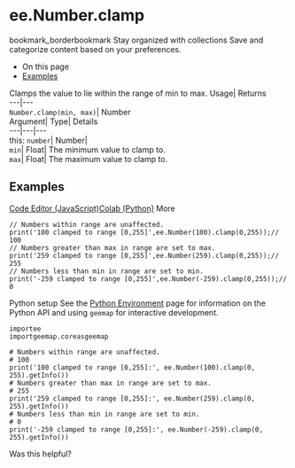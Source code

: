  
#  ee.Number.clamp
bookmark_borderbookmark Stay organized with collections  Save and categorize content based on your preferences.
  * On this page
  * [Examples](https://developers.google.com/earth-engine/apidocs/ee-number-clamp#examples)


Clamps the value to lie within the range of min to max. 
Usage| Returns  
---|---  
`Number.clamp(min, max)`| Number  
Argument| Type| Details  
---|---|---  
this: `number`| Number|   
`min`| Float| The minimum value to clamp to.  
`max`| Float| The maximum value to clamp to.  
## Examples
[Code Editor (JavaScript)](https://developers.google.com/earth-engine/apidocs/ee-number-clamp#code-editor-javascript-sample)[Colab (Python)](https://developers.google.com/earth-engine/apidocs/ee-number-clamp#colab-python-sample) More
```
// Numbers within range are unaffected.
print('100 clamped to range [0,255]',ee.Number(100).clamp(0,255));// 100
// Numbers greater than max in range are set to max.
print('259 clamped to range [0,255]',ee.Number(259).clamp(0,255));// 255
// Numbers less than min in range are set to min.
print('-259 clamped to range [0,255]',ee.Number(-259).clamp(0,255));// 0
```
Python setup
See the [ Python Environment](https://developers.google.com/earth-engine/guides/python_install) page for information on the Python API and using `geemap` for interactive development.
```
importee
importgeemap.coreasgeemap
```
```
# Numbers within range are unaffected.
# 100
print('100 clamped to range [0,255]:', ee.Number(100).clamp(0, 255).getInfo())
# Numbers greater than max in range are set to max.
# 255
print('259 clamped to range [0,255]:', ee.Number(259).clamp(0, 255).getInfo())
# Numbers less than min in range are set to min.
# 0
print('-259 clamped to range [0,255]:', ee.Number(-259).clamp(0, 255).getInfo())
```

Was this helpful?

